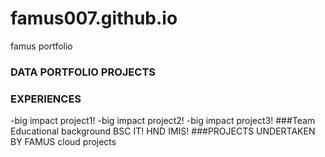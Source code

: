 # famus007.github.io
famus portfolio
### DATA PORTFOLIO PROJECTS


### EXPERIENCES
-big impact project1!
-big impact project2!
-big impact project3!
###Team Educational background
BSC IT!
HND IMIS!
###PROJECTS UNDERTAKEN BY FAMUS
cloud projects
